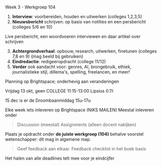 Week 3 - Werkgroep 104


1. **Interview**:  voorbereiden, houden en uitwerken (colleges 1,2,3,5)
2. **Nieuwsbericht** schrijven: op basis van notities en een persbericht (colleges 5/6 en 10)

Live persbericht, een woordvoeren interviewen en daar artikel over schrijven

3. **Achtergrondverhaal**: opbouw, research, uitwerken, finetunen (colleges 7,8 en 9) {mag beeld bij gebruiken}
4. **Eindredactie**: redigeeropdracht (college 11/12)
5. **Verder** ook aandacht voor: genres, AI, brongebruik, ethiek, journalistieke stijl, dillema's, spelling, freelancen, en meer!

Planning op Brightspace; onderhevig aan veranderingen

Vrijdag 13 okt, geen COLLEGE 11:15-13:00 Lipsius 0.11:

15 dec is er de Droombaanmiddag 15u-17u

Elke week iets inleveren op Brightspace (NIKS MAILEN)
Meestal inleveren onder
> Discussion (meestal)
> Assignments (alleen docent nakijken)

Plaats je opdracht onder **de juiste werkgroep (104)** behalve voorstel wetenschapper: dit mag in algemene map.

>Geef feedback aan elkaar.
Feedback checklist in het boek basis 

Het halen van alle deadlines telt mee voor je eindcijfer








